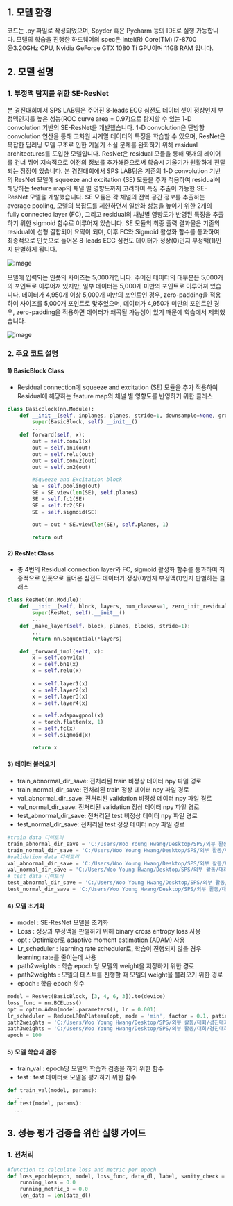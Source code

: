 
## 1. 모델 환경

코드는 .py 파일로 작성되었으며, Spyder 혹은 Pycharm 등의 IDE로 실행 가능합니다. 모델의 학습을 진행한 하드웨어의 spec은 Intel(R) Core(TM) i7-8700 @3.20GHz CPU, Nvidia GeForce GTX 1080 Ti GPU이며 11GB RAM 입니다.

## 2. 모델 설명
### 1. 부정맥 탐지를 위한 SE-ResNet
본 경진대회에서 SPS LAB팀은 주어진 8-leads ECG 심전도 데이터 셋이 정상인지 부정맥인지를 높은 성능(ROC curve area = 0.97)으로 탐지할 수 있는 1-D convolution 기반의 SE-ResNet을 개발했습니다. 1-D convolution은 단방향 convolution 연산을 통해 고차원 시계열 데이터의 특징을 학습할 수 있으며, ResNet은 복잡한 딥러닝 모델 구조로 인한 기울기 소실 문제를 완화하기 위해 residual architectures를 도입한 모델입니다. ResNet은 residual 모듈을 통해 몇개의 레이어를 건너 뛰어 지속적으로 이전의 정보를 추가해줌으로써 학습시 기울기가 원활하게 전달되는 장점이 있습니다. 
본 경진대회에서 SPS LAB팀은 기존의 1-D convolution 기반의 ResNet 모델에 squeeze and excitation (SE) 모듈을 추가 적용하여 residual에 해당하는 feature map의 채널 별 영향도까지 고려하여 특징 추출이 가능한 SE-ResNet 모델을 개발했습니다. SE 모듈은 각 채널의 전역 공간 정보를 추출하는 average pooling, 모델의 복잡도를 제한하면서 일반화 성능을 높이기 위한 2개의 fully connected layer (FC), 그리고 residual의 채널별 영향도가 반영된 특징을 추출하기 위한 sigmoid 함수로 이루어져 있습니다. SE 모듈의 최종 출력 결과물은 기존의 residual에 선형 결합되어 요약이 되며, 이후 FC와 Sigmoid 활성화 함수를 통과하여 최종적으로 인풋으로 들어온 8-leads ECG 심전도 데이터가 정상(0)인지 부정맥(1)인지 판별하게 됩니다. 

![image](https://user-images.githubusercontent.com/30248006/145712957-e39abc45-7157-4db4-9ed0-4fb7865098b2.png)

모델에 입력되는 인풋의 사이즈는 5,000개입니다. 주어진 데이터의 대부분은 5,000개의 포인트로 이루어져 있지만, 일부 데이터는 5,000개 미만의 포인트로 이루어져 있습니다. 데이터가 4,950개 이상 5,000개 미만의 포인트인 경우, zero-padding을 적용하여 사이즈를 5,000개 포인트로 맞추었으며, 데이터가 4,950개 미만의 포인트인 경우, zero-padding을 적용하면 데이터가 왜곡될 가능성이 있기 때문에 학습에서 제외했습니다. 

![image](https://user-images.githubusercontent.com/30248006/145713090-23ba268f-959c-4f7a-9963-bea98525d521.png)

### 2. 주요 코드 설명
#### 1) BasicBlock Class
  * Residual connection에 squeeze and excitation (SE) 모듈을 추가 적용하여 Residual에 해당하는 feature map의 채널 별 영향도를 반영하기 위한 클래스
```Python
class BasicBlock(nn.Module):
    def __init__(self, inplanes, planes, stride=1, downsample=None, groups=1, dilation=1):
        super(BasicBlock, self).__init__()
        ...
    def forward(self, x):
        out = self.conv1(x)
        out = self.bn1(out)
        out = self.relu(out)
        out = self.conv2(out)
        out = self.bn2(out)

        #Squeeze and Excitation block
        SE = self.pooling(out)
        SE = SE.view(len(SE), self.planes)
        SE = self.fc1(SE)
        SE = self.fc2(SE)
        SE = self.sigmoid(SE)

        out = out * SE.view(len(SE), self.planes, 1)
        
        return out
```

#### 2) ResNet Class
  * 총 4번의 Residual connection layer와 FC, sigmoid 활성화 함수를 통과하여 최종적으로 인풋으로 들어온 심전도 데이터가 정상(0)인지 부정맥(1)인지 판별하는 클래스
```Python
class ResNet(nn.Module):
    def __init__(self, block, layers, num_classes=1, zero_init_residual=False, groups=1):
        super(ResNet, self).__init__()
        ...
    def _make_layer(self, block, planes, blocks, stride=1):
        ...
        return nn.Sequential(*layers)

    def _forward_impl(self, x):
        x = self.conv1(x)
        x = self.bn1(x)
        x = self.relu(x)
 
        x = self.layer1(x)
        x = self.layer2(x)
        x = self.layer3(x)
        x = self.layer4(x)

        x = self.adapavgpool(x)
        x = torch.flatten(x, 1)
        x = self.fc(x)
        x = self.sigmoid(x)

        return x
```

#### 3) 데이터 불러오기
  * train_abnormal_dir_save: 전처리된 train 비정상 데이터 npy 파일 경로  
  * train_normal_dir_save: 전처리된 train 정상 데이터 npy 파일 경로
  * val_abnormal_dir_save: 전처리된 validation 비정상 데이터 npy 파일 경로
  * val_normal_dir_save: 전처리된 validation 정상 데이터 npy 파일 경로
  * test_abnormal_dir_save: 전처리된 test 비정상 데이터 npy 파일 경로
  * test_normal_dir_save: 전처리된 test 정상 데이터 npy 파일 경로
```Python
#train data 디렉토리
train_abnormal_dir_save = 'C:/Users/Woo Young Hwang/Desktop/SPS/외부 활동/대회/경진대회/Heart Disease AI Datathon 2021/데이터/데이터/train_abnormal.npy'
train_normal_dir_save = 'C:/Users/Woo Young Hwang/Desktop/SPS/외부 활동/대회/경진대회/Heart Disease AI Datathon 2021/데이터/데이터/train_normal.npy'
#validation data 디렉토리
val_abnormal_dir_save = 'C:/Users/Woo Young Hwang/Desktop/SPS/외부 활동/대회/경진대회/Heart Disease AI Datathon 2021/데이터/데이터/val_abnormal.npy'
val_normal_dir_save = 'C:/Users/Woo Young Hwang/Desktop/SPS/외부 활동/대회/경진대회/Heart Disease AI Datathon 2021/데이터/데이터/val_normal.npy'
# test data 디렉토리
test_abnormal_dir_save = 'C:/Users/Woo Young Hwang/Desktop/SPS/외부 활동/대회/경진대회/Heart Disease AI Datathon 2021/데이터/데이터/test_abnormal.npy'
test_normal_dir_save = 'C:/Users/Woo Young Hwang/Desktop/SPS/외부 활동/대회/경진대회/Heart Disease AI Datathon 2021/데이터/데이터/test_normal.npy'
```

#### 4) 모델 초기화
  * model : SE-ResNet 모델을 초기화
  * Loss : 정상과 부정맥을 판별하기 위해 binary cross entropy loss 사용
  * opt : Optimizer로 adaptive moment estimation (ADAM) 사용
  * Lr_scheduler : learning rate scheduler로, 학습이 진행되지 않을 경우 learning rate를 줄이는데 사용
  * path2weights : 학습 epoch 당 모델의 weight을 저장하기 위한 경로
  * path2weights : 모델의 테스트를 진행할 때 모델의 weight을 불러오기 위한 경로  
  * epoch : 학습 epoch 횟수
```Python
model = ResNet(BasicBlock, [3, 4, 6, 3]).to(device)
loss_func = nn.BCELoss()
opt = optim.Adam(model.parameters(), lr = 0.001)
lr_scheduler = ReduceLROnPlateau(opt, mode = 'min', factor = 0.1, patience = 10)
path2weights = 'C:/Users/Woo Young Hwang/Desktop/SPS/외부 활동/대회/경진대회/Heart Disease AI Datathon 2021/코드/model/ECG_model.pt' #모델 저장 위치
path3weights = 'C:/Users/Woo Young Hwang/Desktop/SPS/외부 활동/대회/경진대회/Heart Disease AI Datathon 2021/코드/model/ECG_model.pt' #최적 모델 불러오는 위치
epoch = 100
```

#### 5) 모델 학습과 검증
  * train_val : epoch당 모델의 학습과 검증을 하기 위한 함수
  * test : test 데이터로 모델을 평가하기 위한 함수
```Python
def train_val(model, params):
  ...
def test(model, params):
  ...
```

## 3. 성능 평가 검증을 위한 실행 가이드
### 1. 전처리
 
```Python
#function to calculate loss and metric per epoch
def loss_epoch(epoch, model, loss_func, data_dl, label, sanity_check = False, opt = None, val = False):
    running_loss = 0.0
    running_metric_b = 0.0
    len_data = len(data_dl)

```

